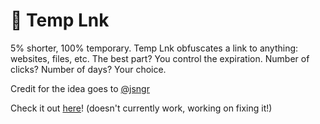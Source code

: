 # :link: Temp Lnk

5% shorter, 100% temporary. Temp Lnk obfuscates a link to anything: websites, files, etc. The best part? You control the expiration. Number of clicks? Number of days? Your choice.

Credit for the idea goes to [@jsngr](https://twitter.com/jsngr/status/1358083262657290240)

Check it out [here](https://templnk.iamnoah.dev/)! (doesn't currently work, working on fixing it!)
